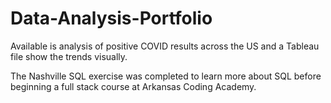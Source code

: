 # Data-Analysis-Portfolio

Available is analysis of positive COVID results across the US and a Tableau file show the trends visually.

The Nashville SQL exercise was completed to learn more about SQL before beginning a full stack course at Arkansas Coding Academy.
